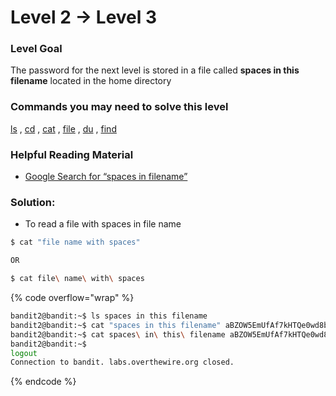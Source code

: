 # Level 2 → Level 3

### Level Goal

The password for the next level is stored in a file called **spaces in this filename** located in the home directory

### Commands you may need to solve this level

[ls](https://man7.org/linux/man-pages/man1/ls.1.html) , [cd](https://man7.org/linux/man-pages/man1/cd.1p.html) , [cat](https://man7.org/linux/man-pages/man1/cat.1.html) , [file](https://man7.org/linux/man-pages/man1/file.1.html) , [du](https://man7.org/linux/man-pages/man1/du.1.html) , [find](https://man7.org/linux/man-pages/man1/find.1.html)

### Helpful Reading Material

* [Google Search for “spaces in filename”](https://www.google.com/search?q=spaces+in+filename)

### Solution:

* To read a file with spaces in file name

```bash
$ cat "file name with spaces"

OR

$ cat file\ name\ with\ spaces
```

{% code overflow="wrap" %}
```bash
bandit2@bandit:~$ ls spaces in this filename
bandit2@bandit:~$ cat "spaces in this filename" aBZOW5EmUfAf7kHTQe0wd8bauFJ2lAiG
bandit2@bandit:~$ cat spaces\ in\ this\ filename aBZOW5EmUfAf7kHTQe0wd8bauFJ2lAiG
bandit2@bandit:~$
logout
Connection to bandit. labs.overthewire.org closed.
```
{% endcode %}
